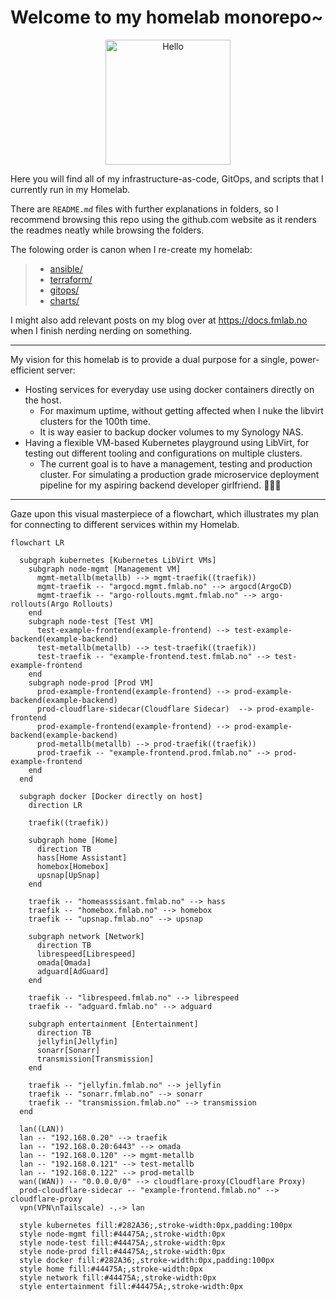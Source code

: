 # Welcome to my homelab monorepo~

<p align="center"><img width="200" src="https://user-images.githubusercontent.com/29174850/175776352-685c582f-0ded-416e-a7c7-2fbb77bca605.gif" alt="Hello"></p>


Here you will find all of my infrastructure-as-code, GitOps, and scripts that I currently run in my Homelab.

There are `README.md` files with further explanations in folders, so I recommend browsing this repo using the github.com website as it renders the readmes neatly while browsing the folders.

The folowing order is canon when I re-create my homelab:
>  - [ansible/](https://github.com/frealmyr/homelab/tree/main/ansible)
>  - [terraform/](https://github.com/frealmyr/homelab/tree/main/terraform)
>  - [gitops/](https://github.com/frealmyr/homelab/tree/main/gitops)
> - [charts/](https://github.com/frealmyr/homelab/tree/main/charts)

I might also add relevant posts on my blog over at https://docs.fmlab.no when I finish nerding nerding on something.

---

My vision for this homelab is to provide a dual purpose for a single, power-efficient server:

  - Hosting services for everyday use using docker containers directly on the host.
    - For maximum uptime, without getting affected when I nuke the libvirt clusters for the 100th time.
    - It is way easier to backup docker volumes to my Synology NAS.
  - Having a flexible VM-based Kubernetes playground using LibVirt, for testing out different tooling and configurations on multiple clusters.
    - The current goal is to have a management, testing and production cluster. For simulating a production grade microservice deployment pipeline for my aspiring backend developer girlfriend. 👩🏻‍💻

---

Gaze upon this visual masterpiece of a flowchart, which illustrates my plan for connecting to different services within my Homelab.

```mermaid
flowchart LR

  subgraph kubernetes [Kubernetes LibVirt VMs]
    subgraph node-mgmt [Management VM]
      mgmt-metallb(metallb) --> mgmt-traefik((traefik))
      mgmt-traefik -- "argocd.mgmt.fmlab.no" --> argocd(ArgoCD)
      mgmt-traefik -- "argo-rollouts.mgmt.fmlab.no" --> argo-rollouts(Argo Rollouts)
    end
    subgraph node-test [Test VM]
      test-example-frontend(example-frontend) --> test-example-backend(example-backend)
      test-metallb(metallb) --> test-traefik((traefik))
      test-traefik -- "example-frontend.test.fmlab.no" --> test-example-frontend
    end
    subgraph node-prod [Prod VM]
      prod-example-frontend(example-frontend) --> prod-example-backend(example-backend)
      prod-cloudflare-sidecar(Cloudflare Sidecar)  --> prod-example-frontend
      prod-example-frontend(example-frontend) --> prod-example-backend(example-backend)
      prod-metallb(metallb) --> prod-traefik((traefik))
      prod-traefik -- "example-frontend.prod.fmlab.no" --> prod-example-frontend
    end
  end

  subgraph docker [Docker directly on host]
    direction LR

    traefik((traefik))

    subgraph home [Home]
      direction TB
      hass[Home Assistant]
      homebox[Homebox]
      upsnap[UpSnap]
    end

    traefik -- "homeasssisant.fmlab.no" --> hass
    traefik -- "homebox.fmlab.no" --> homebox
    traefik -- "upsnap.fmlab.no" --> upsnap

    subgraph network [Network]
      direction TB
      librespeed[Librespeed]
      omada[Omada]
      adguard[AdGuard]
    end

    traefik -- "librespeed.fmlab.no" --> librespeed
    traefik -- "adguard.fmlab.no" --> adguard

    subgraph entertainment [Entertainment]
      direction TB
      jellyfin[Jellyfin]
      sonarr[Sonarr]
      transmission[Transmission]
    end

    traefik -- "jellyfin.fmlab.no" --> jellyfin
    traefik -- "sonarr.fmlab.no" --> sonarr
    traefik -- "transmission.fmlab.no" --> transmission
  end

  lan((LAN))
  lan -- "192.168.0.20" --> traefik
  lan -- "192.168.0.20:6443" --> omada
  lan -- "192.168.0.120" --> mgmt-metallb
  lan -- "192.168.0.121" --> test-metallb
  lan -- "192.168.0.122" --> prod-metallb
  wan((WAN)) -- "0.0.0.0/0" --> cloudflare-proxy(Cloudflare Proxy)
  prod-cloudflare-sidecar -- "example-frontend.fmlab.no" --> cloudflare-proxy
  vpn(VPN\nTailscale) -.-> lan

  style kubernetes fill:#282A36;,stroke-width:0px,padding:100px
  style node-mgmt fill:#44475A;,stroke-width:0px
  style node-test fill:#44475A;,stroke-width:0px
  style node-prod fill:#44475A;,stroke-width:0px
  style docker fill:#282A36;,stroke-width:0px,padding:100px
  style home fill:#44475A;,stroke-width:0px
  style network fill:#44475A;,stroke-width:0px
  style entertainment fill:#44475A;,stroke-width:0px
```
